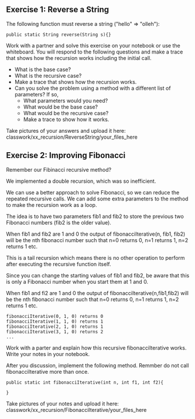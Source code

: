 ## Exercise 1: Reverse a String

The following function must reverse a string ("hello" => "olleh"):

```
public static String reverse(String s){}
```

Work with a partner and solve this exercise on your notebook or use the whiteboard. You will respond to the following questions and make a trace that shows how the recursion works including the initial call.

* What is the base case?
* What is the recursive case?
* Make a trace that shows how the recursion works.
* Can you solve the problem using a method with a different list of parameters? If so,
  * What parameters would you need?
  * What would be the base case?
  * What would be the recursive case?
  * Make a trace to show how it works.

Take pictures of your answers and upload it here: classwork/xx_recursion/ReverseString/your_files_here

## Exercise 2: Improving Fibonacci

Remember our Fibinacci recursive method? 

We implemented a double recursion, which was so inefficient.

We can use a better approach to solve Fibonacci, so we can reduce the repeated recursive calls. We can add some extra parameters to the method to make the recursion work as a loop.

The idea is to have two parameters fib1 and fib2 to store the previous two Fibonacci numbers (fib2 is the older value).

When fib1 and fib2 are 1 and 0 the output of fibonacciIterative(n, fib1, fib2) will be the nth fibonacci number such that n=0 returns 0, n=1 returns 1, n=2 returns 1 etc.

This is a tail recursion which means there is no other operation to perform after executing the recursive function itself.

Since you can change the starting values of fib1 and fib2, be aware that this is only a Fibonacci number when you start them at 1 and 0.

When fib1 and fi2 are 1 and 0 the output of fibonacciIterative(n,fib1,fib2) will be the nth fibonacci number such that n=0 returns 0, n=1 returns 1, n=2 returns 1 etc.


```
fibonacciIterative(0, 1, 0) returns 0
fibonacciIterative(1, 1, 0) returns 1
fibonacciIterative(2, 1, 0) returns 1
fibonacciIterative(3, 1, 0) returns 2
...
```

Work with a parter and explain how this recursive fibonacciIterative works. Write your notes in your notebook.

After you discussion, implement the following method. Remmber do not call fibonacciIterative more than once.

```
public static int fibonacciIterative(int n, int f1, int f2){
  
}
```

Take pictures of your notes and upload it here: classwork/xx_recursion/FibonacciIterative/your_files_here
